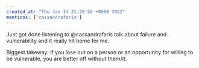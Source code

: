 ```yaml
---
created_at: "Thu Jan 13 21:29:56 +0000 2022"
mentions: ['cassandrafaris']
---
```


Just got done listening to @cassandrafaris talk about failure and vulnerability and it really hit home for me. 

Biggest takeway: if you lose out on a person or an opportunity for willing to be vulnerable, you are better off without them/it.